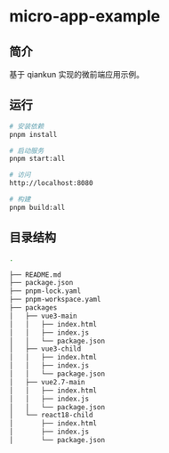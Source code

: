 # micro-app-example


## 简介

基于 qiankun 实现的微前端应用示例。

## 运行

```bash
# 安装依赖
pnpm install

# 启动服务
pnpm start:all

# 访问
http://localhost:8080

# 构建
pnpm build:all
```

## 目录结构

```bash
.

├── README.md
├── package.json
├── pnpm-lock.yaml
├── pnpm-workspace.yaml
├── packages
│   ├── vue3-main
│   │   ├── index.html
│   │   ├── index.js
│   │   └── package.json
│   ├── vue3-child
│   │   ├── index.html
│   │   ├── index.js
│   │   └── package.json
│   ├── vue2.7-main
│   │   ├── index.html
│   │   ├── index.js
│   │   └── package.json
│   └── react18-child
│       ├── index.html
│       ├── index.js
│       └── package.json
```

